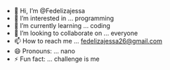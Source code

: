 - 👋 Hi, I’m @Fedelizajessa
- 👀 I’m interested in ... programming
- 🌱 I’m currently learning ... coding
- 💞️ I’m looking to collaborate on ... everyone
- 📫 How to reach me ... fedelizajessa26@gmail.com
- 😄 Pronouns: ... nano
- ⚡ Fun fact: ... challenge is me

<!---
Fedelizajessa/Fedelizajessa is a ✨ special ✨ repository because its `README.md` (this file) appears on your GitHub profile.
You can click the Preview link to take a look at your changes.
--->
